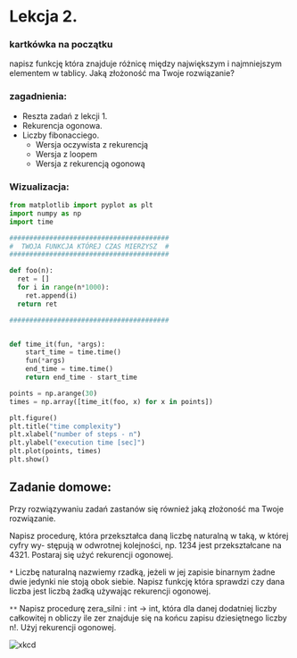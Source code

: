# Lekcja 2.
### kartkówka na początku
napisz funkcję która znajduje różnicę między największym i najmniejszym elementem w tablicy. Jaką złożoność ma Twoje rozwiązanie?

### zagadnienia:
- Reszta zadań z lekcji 1.
- Rekurencja ogonowa.
- Liczby fibonacciego.
    - Wersja oczywista z rekurencją
    - Wersja z loopem
    - Wersja z rekurencją ogonową

### Wizualizacja:
```python
from matplotlib import pyplot as plt
import numpy as np
import time

########################################
#  TWOJA FUNKCJA KTÓREJ CZAS MIERZYSZ  #
########################################

def foo(n):
  ret = []
  for i in range(n*1000):
    ret.append(i)
  return ret

########################################


def time_it(fun, *args):
    start_time = time.time()
    fun(*args)
    end_time = time.time()
    return end_time - start_time

points = np.arange(30)
times = np.array([time_it(foo, x) for x in points])

plt.figure()
plt.title("time complexity")
plt.xlabel("number of steps - n")
plt.ylabel("execution time [sec]")
plt.plot(points, times)
plt.show()
```




## Zadanie domowe:
Przy rozwiązywaniu zadań zastanów się również jaką złożoność ma Twoje rozwiązanie.

Napisz procedurę, która przekształca daną liczbę naturalną w taką, w której cyfry wy-
stępują w odwrotnej kolejności, np. 1234 jest przekształcane na 4321. Postaraj się użyć rekurencji ogonowej.


`*` Liczbę naturalną nazwiemy rzadką, jeżeli w jej zapisie binarnym żadne dwie jedynki
nie stoją obok siebie. Napisz funkcję która sprawdzi czy dana liczba jest liczbą żadką używając rekurencji ogonowej.


`**` Napisz procedurę zera_silni : int → int, która dla danej dodatniej liczby całkowitej
n obliczy ile zer znajduje się na końcu zapisu dziesiętnego liczby n!. Użyj rekurencji ogonowej.


![xkcd](https://imgs.xkcd.com/comics/functional.png)
